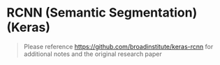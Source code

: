 # RCNN (Semantic Segmentation) (Keras)

> Please reference https://github.com/broadinstitute/keras-rcnn for additional notes and the original research paper